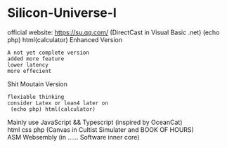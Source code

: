 # Silicon-Universe-I
official website: https://su.qq.com/ (DirectCast in Visual Basic .net) (echo php) html(calculator) Enhanced Version
      
    A not yet complete version 
    added more feature
    lower latency 
    more effecient
    
Shit Moutain Version

    flexiable thinking
    consider Latex or lean4 later on
     (echo php) html(calculator) 

Mainly use JavaScript && Typescript (inspired by OceanCat) </br>
html css php (Canvas in Cultist Simulater and BOOK OF HOURS) </br>
ASM Websembly (in ...... Software inner core) </br>

    


     
